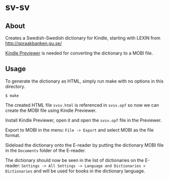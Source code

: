 sv-sv
=====

About
-----

Creates a Swedish-Swedish dictionary for Kindle, starting with LEXIN from http://spraakbanken.gu.se/

[Kindle Previewer](https://www.amazon.com/gp/feature.html?ie=UTF8&docId=1000765261) is needed for converting the dictionary to a MOBI file.

Usage
-----

To generate the dictionary as HTML, simply run make with no options in this directory. 

    $ make

The created HTML file `svsv.html` is referenced in `svsv.opf` so now we can create the MOBI file using Kindle Previewer.

Install Kindle Previewer, open it and open the `svsv.opf` file in the Previewer.

Export to MOBI in the menu: `File -> Export` and select MOBI as the file format.

Sideload the dictionary onto the E-reader by putting the dictionary MOBI file in the `Documents` folder of the E-reader.

The dictionary should now be seen in the list of dictionaries on the E-reader: `Settings -> All Settings -> Language and Dictionaries > Dictionaries` and will be used for books in the dictionary language.
